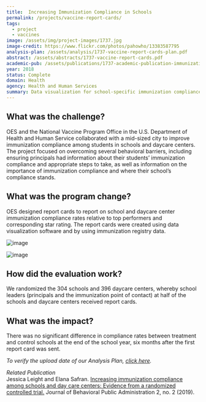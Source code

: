 ```yaml
---
title:  Increasing Immunization Compliance in Schools
permalink: /projects/vaccine-report-cards/
tags:
  - project
  - vaccines
image: /assets/img/project-images/1737.jpg
image-credit: https://www.flickr.com/photos/pahowho/13383587795
analysis-plan: /assets/analysis/1737-vaccine-report-cards-plan.pdf
abstract: /assets/abstracts/1737-vaccine-report-cards.pdf
academic-pub: /assets/publications/1737-academic-publication-immunization-report-cards-2019.pdf
year: 2018 
status: Complete
domain: Health
agency: Health and Human Services
summary: Data visualization for school-specific immunization compliance reports did not impact compliance rates.
---
```


## What was the challenge?

OES and the National Vaccine Program Office in the U.S. Department of Health and Human Service collaborated with a mid-sized city to improve immunization compliance among students in schools and daycare centers. The project focused on overcoming several behavioral barriers, including ensuring principals had information about their students’ immunization compliance and appropriate steps to take, as well as information on the importance of immunization compliance and where their school’s compliance stands. 

## What was the program change?

OES designed report cards to report on school and daycare center immunization compliance rates relative to top performers and corresponding star rating. The report cards were created using data visualization software and by using immunization registry data. 

![image]({{site.baseurl}}/assets/img/project-images/1739-image.png)

![image]({{site.baseurl}}/assets/img/project-images/1737-image2.png)

## How did the evaluation work?

We randomized the 304 schools and 396 daycare centers, whereby school leaders (principals and the immunization point of contact) at half of the schools and daycare centers received report cards. 

## What was the impact?

There was no significant difference in compliance rates between treatment and control schools at the end of the school year, six months after the first report card was sent.

<i>To verify the upload date of our Analysis Plan, <a href="https://github.com/gsa-oes/office-of-evaluation-sciences/commits/master/assets/analysis/1737-vaccine-report-cards-plan.pdf">click here</a>.</i>

<i> Related Publication</i>
<br>
Jessica Leight and Elana Safran. <a href="https://journal-bpa.org/index.php/jbpa/article/view/55">Increasing immunization compliance among schools and day care centers: Evidence from a randomized controlled trial.</a> Journal of Behavioral Public Administration 2, no. 2 (2019).
